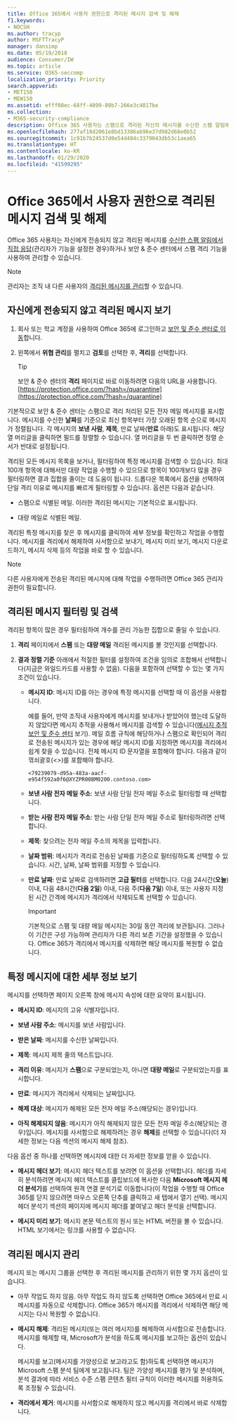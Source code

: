 ```yaml
---
title: Office 365에서 사용자 권한으로 격리된 메시지 검색 및 해제
f1.keywords:
- NOCSH
ms.author: tracyp
author: MSFTTracyP
manager: dansimp
ms.date: 05/19/2018
audience: Consumer/IW
ms.topic: article
ms.service: O365-seccomp
localization_priority: Priority
search.appverid:
- MET150
- MEW150
ms.assetid: efff08ec-68ff-4099-89b7-266e3c4817be
ms.collection:
- M365-security-compliance
description: Office 365 사용자는 스팸으로 격리된 자신의 메시지를 수신한 스팸 알림에서 직접 응답(관리자가 기능을 설정한 경우)하거나 보안 &amp; 준수 센터에서 스팸 격리 기능을 사용하여 관리할 수 있습니다.
ms.openlocfilehash: 277af18d2061e8bd13386ab96e37d982d68e0b52
ms.sourcegitcommit: 1c91b7b24537d0e54d484c3379043db53c1aea65
ms.translationtype: HT
ms.contentlocale: ko-KR
ms.lasthandoff: 01/29/2020
ms.locfileid: "41599295"
---
```

# <a name="find-and-release-quarantined-messages-as-a-user-in-office-365"></a>Office 365에서 사용자 권한으로 격리된 메시지 검색 및 해제

Office 365 사용자는 자신에게 전송되지 않고 격리된 메시지를 [수신한 스팸 알림에서 직접 응답](use-spam-notifications-to-release-and-report-quarantined-messages.md)(관리자가 기능을 설정한 경우)하거나 보안 &amp; 준수 센터에서 스팸 격리 기능을 사용하여 관리할 수 있습니다.

> [!NOTE]
> 관리자는 조직 내 다른 사용자의 [격리된 메시지를 관리](manage-quarantined-messages-and-files.md)할 수 있습니다.

## <a name="view-messages-that-were-sent-to-quarantine-instead-of-to-you"></a>자신에게 전송되지 않고 격리된 메시지 보기

1. 회사 또는 학교 계정을 사용하여 Office 365에 로그인하고 [보안 및 준수 센터로 이동](../../compliance/go-to-the-securitycompliance-center.md)합니다.

2. 왼쪽에서 **위협 관리**를 펼치고 **검토**를 선택한 후, **격리**를 선택합니다.

    > [!TIP]
    > 보안 &amp; 준수 센터의 **격리** 페이지로 바로 이동하려면 다음의 URL을 사용합니다. [https://protection.office.com/?hash=/quarantine](https://protection.office.com/?hash=/quarantine)

기본적으로 보안 &amp; 준수 센터는 스팸으로 격리 처리된 모든 전자 메일 메시지를 표시합니다. 메시지를 수신한 **날짜**를 기준으로 최신 항목부터 가장 오래된 항목 순으로 메시지가 정렬됩니다. 각 메시지의 **보낸 사람**, **제목**, 만료 날짜(**만료** 아래)도 표시됩니다. 해당 열 머리글을 클릭하면 필드를 정렬할 수 있습니다. 열 머리글을 두 번 클릭하면 정렬 순서가 반대로 설정됩니다.

격리된 모든 메시지 목록을 보거나, 필터링하여 특정 메시지를 검색할 수 있습니다. 최대 100개 항목에 대해서만 대량 작업을 수행할 수 있으므로 항목이 100개보다 많을 경우 필터링하면 결과 집합을 줄이는 데 도움이 됩니다. 드롭다운 목록에서 옵션을 선택하여 단일 격리 이유로 메시지를 빠르게 필터링할 수 있습니다. 옵션은 다음과 같습니다.

- 스팸으로 식별된 메일. 이러한 격리된 메시지는 기본적으로 표시됩니다.

- 대량 메일로 식별된 메일.

격리된 특정 메시지를 찾은 후 메시지를 클릭하여 세부 정보를 확인하고 작업을 수행합니다. 메시지를 격리에서 해제하여 사서함으로 보내기, 메시지 미리 보기, 메시지 다운로드하기, 메시지 삭제 등의 작업을 바로 할 수 있습니다.

> [!NOTE]
> 다른 사용자에게 전송된 격리된 메시지에 대해 작업을 수행하려면 Office 365 관리자 권한이 필요합니다.

## <a name="to-filter-and-find-quarantined-messages"></a>격리된 메시지 필터링 및 검색

격리된 항목이 많은 경우 필터링하여 개수를 관리 가능한 집합으로 줄일 수 있습니다.

1. **격리** 페이지에서 **스팸** 또는 **대량 메일** 격리된 메시지를 볼 것인지를 선택합니다.

2. **결과 정렬 기준** 아래에서 적절한 필터를 설정하여 조건을 임의로 조합해서 선택합니다(지금은 와일드카드를 사용할 수 없음). 다음을 포함하여 선택할 수 있는 몇 가지 조건이 있습니다.

   - **메시지 ID**: 메시지 ID를 아는 경우에 특정 메시지를 선택할 때 이 옵션을 사용합니다.

     예를 들어, 만약 조직내 사용자에게 메시지를 보내거나 받았어야 했는데 도달하지 않았다면 메시지 추적을 사용해서 메시지를 검색할 수 있습니다([메시지 추적 보안 및 준수 센터](message-trace-scc.md) 보기).  메일 흐름 규칙에 해당하거나 스팸으로 확인되어 격리로 전송된 메시지가 있는 경우에 해당 메시지 ID를 지정하면 메시지를 격리에서 쉽게 찾을 수 있습니다. 전체 메시지 ID 문자열을 포함해야 합니다. 다음과 같이 꺾쇠괄호(\<\>)를 포함해야 합니다.

     `<79239079-d95a-483a-aacf-e954f592a0f6@XYZPR00BM0200.contoso.com>`

   - **보낸 사람 전자 메일 주소**: 보낸 사람 단일 전자 메일 주소로 필터링할 때 선택합니다.

   - **받는 사람 전자 메일 주소**: 받는 사람 단일 전자 메일 주소로 필터링하려면 선택합니다.

   - **제목**: 찾으려는 전자 메일 주소의 제목을 입력합니다.

   - **날짜 범위**: 메시지가 격리로 전송된 날짜를 기준으로 필터링하도록 선택할 수 있습니다. 시간, 날짜, 날짜 범위를 지정할 수 있습니다.

   - **만료 날짜**: 만료 날짜로 검색하려면 **고급 필터**를 선택합니다. 다음 24시간(**오늘**) 이내, 다음 48시간(**다음 2일**) 이내, 다음 주(**다음 7일**) 이내, 또는 사용자 지정된 시간 간격에 메시지가 격리에서 삭제되도록 선택할 수 있습니다.

     > [!IMPORTANT]
     > 기본적으로 스팸 및 대량 메일 메시지는 30일 동안 격리에 보관됩니다. 그러나 이 기간은 구성 가능하며 관리자가 다른 격리 보존 기간을 설정했을 수 있습니다. Office 365가 격리에서 메시지를 삭제하면 해당 메시지를 복원할 수 없습니다.

## <a name="view-details-for-a-specific-message"></a>특정 메시지에 대한 세부 정보 보기

메시지를 선택하면 페이지 오른쪽 창에 메시지 속성에 대한 요약이 표시됩니다.

- **메시지 ID**: 메시지의 고유 식별자입니다.

- **보낸 사람 주소**: 메시지를 보낸 사람입니다.

- **받은 날짜**: 메시지를 수신한 날짜입니다.

- **제목**: 메시지 제목 줄의 텍스트입니다.

- **격리 이유**: 메시지가 **스팸**으로 구분되었는지, 아니면 **대량 메일**로 구분되었는지를 표시합니다.

- **만료**: 메시지가 격리에서 삭제되는 날짜입니다.

- **해제 대상**: 메시지가 해제된 모든 전자 메일 주소(해당되는 경우)입니다.

- **아직 해제되지 않음**: 메시지가 아직 해제되지 않은 모든 전자 메일 주소(해당되는 경우)입니다. 메시지를 사서함으로 해제하려는 경우 **해제**를 선택할 수 있습니다(더 자세한 정보는 다음 섹션의 메시지 해제 참조).

다음 옵션 중 하나를 선택하면 메시지에 대한 더 자세한 정보를 얻을 수 있습니다.

- **메시지 헤더 보기**: 메시지 헤더 텍스트를 보려면 이 옵션을 선택합니다. 헤더를 자세히 분석하려면 메시지 헤더 텍스트를 클립보드에 복사한 다음 **Microsoft 메시지 헤더 분석기**를 선택하여 원격 연결 분석기로 이동합니다(이 작업을 수행할 때 Office 365를 닫지 않으려면 마우스 오른쪽 단추를 클릭하고 새 탭에서 열기 선택). 메시지 헤더 분석기 섹션의 페이지에 메시지 헤더를 붙여넣고 헤더 분석을 선택합니다.

- **메시지 미리 보기**: 메시지 본문 텍스트의 원시 또는 HTML 버전을 볼 수 있습니다. HTML 보기에서는 링크를 사용할 수 없습니다.

## <a name="manage-your-quarantined-messages"></a>격리된 메시지 관리

메시지 또는 메시지 그룹을 선택한 후 격리된 메시지를 관리하기 위한 몇 가지 옵션이 있습니다.

- 아무 작업도 하지 않음. 아무 작업도 하지 않도록 선택하면 Office 365에서 만료 시 메시지를 자동으로 삭제합니다. Office 365가 메시지를 격리에서 삭제하면 해당 메시지는 다시 복원할 수 없습니다.

- **메시지 해제**: 격리된 메시지(또는 여러 메시지)를 해제하여 사서함으로 전송합니다. 메시지를 해제할 때, Microsoft가 분석을 하도록 메시지를 보고하는 옵션이 있습니다.

    메시지를 보고(메시지를 가양성으로 보고라고도 함)하도록 선택하면 메시지가 Microsoft 스팸 분석 팀에게 보고됩니다. 팀은 가양성 메시지를 평가 및 분석하며, 분석 결과에 따라 서비스 수준 스팸 콘텐츠 필터 규칙이 이러한 메시지를 허용하도록 조정될 수 있습니다.

- **격리에서 제거**: 메시지를 사서함으로 해제하지 않고 메시지를 격리에서 바로 삭제합니다.

